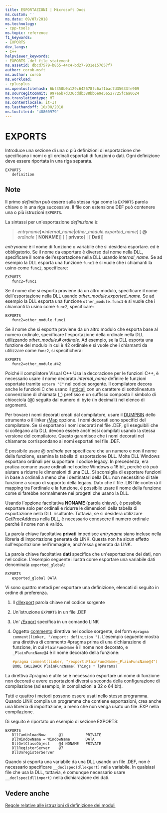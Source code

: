 ```yaml
---
title: ESPORTAZIONI | Microsoft Docs
ms.custom: ''
ms.date: 09/07/2018
ms.technology:
- cpp-tools
ms.topic: reference
f1_keywords:
- EXPORTS
dev_langs:
- C++
helpviewer_keywords:
- EXPORTS .def file statement
ms.assetid: dbcd7579-b855-44c4-bd27-931e157657f7
author: corob-msft
ms.author: corob
ms.workload:
- cplusplus
ms.openlocfilehash: 6bf350b0a129c642678fc6af1bac7d35633fe909
ms.sourcegitcommit: 997e6b7d336cddb388bb6e9e56527725fcaa0624
ms.translationtype: MT
ms.contentlocale: it-IT
ms.lasthandoff: 10/08/2018
ms.locfileid: "48860979"
---
```

# <a name="exports"></a>EXPORTS

Introduce una sezione di una o più definizioni di esportazione che specificano i nomi o gli ordinali esportati di funzioni o dati. Ogni definizione deve essere riportata in una riga separata.

```DEF
EXPORTS
   definition
```

## <a name="remarks"></a>Note

Il primo *definition* può essere sulla stessa riga come la `EXPORTS` parola chiave o in una riga successiva. Il file con estensione DEF può contenere una o più istruzioni `EXPORTS`.

La sintassi per un'esportazione *definizione* è:

> *entryname*\[__=__*internal_name*|*other_module.exported_name*] \[ **\@** _ordinale_ \[ **NONAME**]] \[ \[ **privato**] | \[ **Dati**]]

*entryname* è il nome di funzione o variabile che si desidera esportare. ed è obbligatorio. Se il nome da esportare è diverso dal nome nella DLL, specificare il nome dell'esportazione nella DLL usando *internal_name*. Se ad esempio la DLL esporta una funzione `func1` e si vuole che i chiamanti la usino come `func2`, specificare:

```DEF
EXPORTS
   func2=func1
```

Se il nome che si esporta proviene da un altro modulo, specificare il nome dell'esportazione nella DLL usando *other_module.exported_name*. Se ad esempio la DLL esporta una funzione `other_module.func1` e si vuole che i chiamanti la usino come `func2`, specificare:

```DEF
EXPORTS
   func2=other_module.func1
```

Se il nome che si esporta proviene da un altro modulo che esporta base al numero ordinale, specificare l'esportazione della ordinale nella DLL utilizzando *other_module*.__#__ *ordinale*. Ad esempio, se la DLL esporta una funzione del modulo in cui è 42 ordinale e si vuole che i chiamanti da utilizzare come `func2`, si specificherà:

```DEF
EXPORTS
   func2=other_module.#42
```

Poiché il compilatore Visual C++ Usa la decorazione per le funzioni C++, è necessario usare il nome decorato *internal_name* definire le funzioni esportate tramite `extern "C"` nel codice sorgente. Il compilatore decora anche le funzioni C che usano il [stdcall](../../cpp/stdcall.md) con un carattere di sottolineatura convenzione di chiamata (\_) prefisso e un suffisso composto il simbolo di chiocciola (\@) seguito dal numero di byte (in decimali) nel elenco di argomenti.

Per trovare i nomi decorati creati dal compilatore, usare il [DUMPBIN](../../build/reference/dumpbin-reference.md) dello strumento o il linker [/Map](../../build/reference/map-generate-mapfile.md) opzione. I nomi decorati sono specifici del compilatore. Se si esportano i nomi decorati nel file .DEF, gli eseguibili che si collegano alla DLL devono essere anch'essi compilati usando la stessa versione del compilatore. Questo garantisce che i nomi decorati nel chiamante corrispondano ai nomi esportati nel file .DEF.

È possibile usare \@ *ordinale* per specificare che un numero e non il nome della funzione, esamina la tabella di esportazione DLL. Molte DLL Windows esportano ordinali per supportare il codice legacy. In precedenza, era pratica comune usare ordinali nel codice Windows a 16 bit, perché ciò può aiutare a ridurre le dimensioni di una DLL. Si sconsiglia di esportare funzioni in base a ordinali a meno che i destinatari della DLL non necessitino di tale funzione a scopo di supporto della legacy. Dato che il file .LIB file conterrà il mapping tra l'ordinale e la funzione, è possibile usare il nome della funzione come si farebbe normalmente nei progetti che usano la DLL.

Usando l'opzione facoltativa **NONAME** (parola chiave), è possibile esportare solo per ordinali e ridurre le dimensioni della tabella di esportazione nella DLL risultante. Tuttavia, se si desidera utilizzare [GetProcAddress](https://msdn.microsoft.com/library/windows/desktop/ms683212.aspx) nella DLL, è necessario conoscere il numero ordinale perché il nome non è valido.

La parola chiave facoltativa **privati** impedisce *entryname* siano incluse nella libreria di importazione generata da LINK. Questa non ha alcun effetto sull'esportazione nell'immagine, anch'essa generata da LINK.

La parola chiave facoltativa **dati** specifica che un'esportazione dei dati, non nel codice. L'esempio seguente illustra come esportare una variabile dati denominata `exported_global`:

```DEF
EXPORTS
   exported_global DATA
```

Vi sono quattro metodi per esportare una definizione, elencati di seguito in ordine di preferenza.

1. Il [dllexport](../../cpp/dllexport-dllimport.md) parola chiave nel codice sorgente

1. Un'istruzione `EXPORTS` in un file .DEF

1. Un' [/Export](../../build/reference/export-exports-a-function.md) specifica in un comando LINK

1. Oggetto [commento](../../preprocessor/comment-c-cpp.md) direttiva nel codice sorgente, del form `#pragma comment(linker, "/export: definition ")`. L'esempio seguente mostra una direttiva di commento #pragma prima di una dichiarazione di funzione, in cui `PlainFuncName` è il nome non decorato, e `_PlainFuncName@4` è il nome decorato della funzione:

    ```cpp
    #pragma comment(linker, "/export:PlainFuncName=_PlainFuncName@4")
    BOOL CALLBACK PlainFuncName( Things * lpParams)
    ```

La direttiva #pragma è utile se è necessario esportare un nome di funzione non decorati e avere esportazioni diversi a seconda della configurazione di compilazione (ad esempio, in compilazioni a 32 o 64 bit).

Tutti e quattro i metodi possono essere usati nello stesso programma. Quando LINK compila un programma che contiene esportazioni, crea anche una libreria di importazione, a meno che non venga usato un file .EXP nella compilazione.

Di seguito è riportato un esempio di sezione EXPORTS:

```DEF
EXPORTS
   DllCanUnloadNow      @1          PRIVATE
   DllWindowName = WindowName       DATA
   DllGetClassObject    @4 NONAME   PRIVATE
   DllRegisterServer    @7
   DllUnregisterServer
```

Quando si esporta una variabile da una DLL usando un file .DEF, non è necessario specificare `__declspec(dllexport)` nella variabile. In qualsiasi file che usa la DLL, tuttavia, è comunque necessario usare `__declspec(dllimport)` nella dichiarazione dei dati.

## <a name="see-also"></a>Vedere anche

[Regole relative alle istruzioni di definizione dei moduli](../../build/reference/rules-for-module-definition-statements.md)

